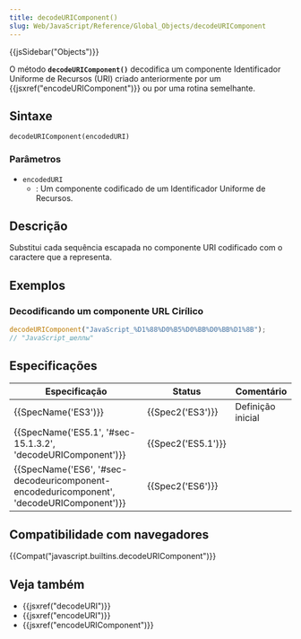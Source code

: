```yaml
---
title: decodeURIComponent()
slug: Web/JavaScript/Reference/Global_Objects/decodeURIComponent
---
```


{{jsSidebar("Objects")}}

O método **`decodeURIComponent()`** decodifica um componente Identificador Uniforme de Recursos (URI) criado anteriormente por um {{jsxref("encodeURIComponent")}} ou por uma rotina semelhante.

## Sintaxe

```
decodeURIComponent(encodedURI)
```

### Parâmetros

- `encodedURI`
  - : Um componente codificado de um Identificador Uniforme de Recursos.

## Descrição

Substitui cada sequência escapada no componente URI codificado com o caractere que a representa.

## Exemplos

### Decodificando um componente URL Cirílico

```js
decodeURIComponent("JavaScript_%D1%88%D0%B5%D0%BB%D0%BB%D1%8B");
// "JavaScript_шеллы"
```

## Especificações

| Especificação                                                                            | Status             | Comentário        |
| ---------------------------------------------------------------------------------------- | ------------------ | ----------------- |
| {{SpecName('ES3')}}                                                                      | {{Spec2('ES3')}}   | Definição inicial |
| {{SpecName('ES5.1', '#sec-15.1.3.2', 'decodeURIComponent')}}                             | {{Spec2('ES5.1')}} |                   |
| {{SpecName('ES6', '#sec-decodeuricomponent-encodeduricomponent', 'decodeURIComponent')}} | {{Spec2('ES6')}}   |                   |

## Compatibilidade com navegadores

{{Compat("javascript.builtins.decodeURIComponent")}}

## Veja também

- {{jsxref("decodeURI")}}
- {{jsxref("encodeURI")}}
- {{jsxref("encodeURIComponent")}}
